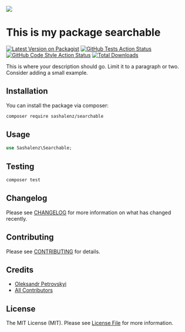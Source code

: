 
[<img src="https://github-ads.s3.eu-central-1.amazonaws.com/support-ukraine.svg?t=1" />](https://supportukrainenow.org)

# This is my package searchable

[![Latest Version on Packagist](https://img.shields.io/packagist/v/sashalenz/searchable.svg?style=flat-square)](https://packagist.org/packages/sashalenz/searchable)
[![GitHub Tests Action Status](https://img.shields.io/github/workflow/status/sashalenz/searchable/run-tests?label=tests)](https://github.com/sashalenz/searchable/actions?query=workflow%3Arun-tests+branch%3Amain)
[![GitHub Code Style Action Status](https://img.shields.io/github/workflow/status/sashalenz/searchable/Check%20&%20fix%20styling?label=code%20style)](https://github.com/sashalenz/searchable/actions?query=workflow%3A"Check+%26+fix+styling"+branch%3Amain)
[![Total Downloads](https://img.shields.io/packagist/dt/sashalenz/searchable.svg?style=flat-square)](https://packagist.org/packages/sashalenz/searchable)

This is where your description should go. Limit it to a paragraph or two. Consider adding a small example.


## Installation

You can install the package via composer:

```bash
composer require sashalenz/searchable
```

## Usage

```php
use Sashalenz\Searchable;
```

## Testing

```bash
composer test
```

## Changelog

Please see [CHANGELOG](CHANGELOG.md) for more information on what has changed recently.

## Contributing

Please see [CONTRIBUTING](https://github.com/spatie/.github/blob/main/CONTRIBUTING.md) for details.

## Credits

- [Oleksandr Petrovskyi](https://github.com/sashalenz)
- [All Contributors](../../contributors)

## License

The MIT License (MIT). Please see [License File](LICENSE.md) for more information.
